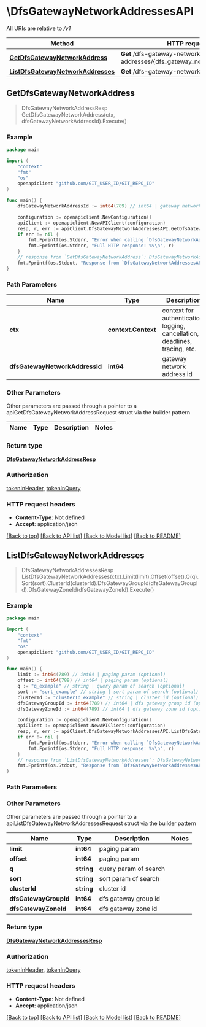 # \DfsGatewayNetworkAddressesAPI

All URIs are relative to */v1*

Method | HTTP request | Description
------------- | ------------- | -------------
[**GetDfsGatewayNetworkAddress**](DfsGatewayNetworkAddressesAPI.md#GetDfsGatewayNetworkAddress) | **Get** /dfs-gateway-network-addresses/{dfs_gateway_network_address_id} | 
[**ListDfsGatewayNetworkAddresses**](DfsGatewayNetworkAddressesAPI.md#ListDfsGatewayNetworkAddresses) | **Get** /dfs-gateway-network-addresses/ | 



## GetDfsGatewayNetworkAddress

> DfsGatewayNetworkAddressResp GetDfsGatewayNetworkAddress(ctx, dfsGatewayNetworkAddressId).Execute()





### Example

```go
package main

import (
	"context"
	"fmt"
	"os"
	openapiclient "github.com/GIT_USER_ID/GIT_REPO_ID"
)

func main() {
	dfsGatewayNetworkAddressId := int64(789) // int64 | gateway network address id

	configuration := openapiclient.NewConfiguration()
	apiClient := openapiclient.NewAPIClient(configuration)
	resp, r, err := apiClient.DfsGatewayNetworkAddressesAPI.GetDfsGatewayNetworkAddress(context.Background(), dfsGatewayNetworkAddressId).Execute()
	if err != nil {
		fmt.Fprintf(os.Stderr, "Error when calling `DfsGatewayNetworkAddressesAPI.GetDfsGatewayNetworkAddress``: %v\n", err)
		fmt.Fprintf(os.Stderr, "Full HTTP response: %v\n", r)
	}
	// response from `GetDfsGatewayNetworkAddress`: DfsGatewayNetworkAddressResp
	fmt.Fprintf(os.Stdout, "Response from `DfsGatewayNetworkAddressesAPI.GetDfsGatewayNetworkAddress`: %v\n", resp)
}
```

### Path Parameters


Name | Type | Description  | Notes
------------- | ------------- | ------------- | -------------
**ctx** | **context.Context** | context for authentication, logging, cancellation, deadlines, tracing, etc.
**dfsGatewayNetworkAddressId** | **int64** | gateway network address id | 

### Other Parameters

Other parameters are passed through a pointer to a apiGetDfsGatewayNetworkAddressRequest struct via the builder pattern


Name | Type | Description  | Notes
------------- | ------------- | ------------- | -------------


### Return type

[**DfsGatewayNetworkAddressResp**](DfsGatewayNetworkAddressResp.md)

### Authorization

[tokenInHeader](../README.md#tokenInHeader), [tokenInQuery](../README.md#tokenInQuery)

### HTTP request headers

- **Content-Type**: Not defined
- **Accept**: application/json

[[Back to top]](#) [[Back to API list]](../README.md#documentation-for-api-endpoints)
[[Back to Model list]](../README.md#documentation-for-models)
[[Back to README]](../README.md)


## ListDfsGatewayNetworkAddresses

> DfsGatewayNetworkAddressesResp ListDfsGatewayNetworkAddresses(ctx).Limit(limit).Offset(offset).Q(q).Sort(sort).ClusterId(clusterId).DfsGatewayGroupId(dfsGatewayGroupId).DfsGatewayZoneId(dfsGatewayZoneId).Execute()





### Example

```go
package main

import (
	"context"
	"fmt"
	"os"
	openapiclient "github.com/GIT_USER_ID/GIT_REPO_ID"
)

func main() {
	limit := int64(789) // int64 | paging param (optional)
	offset := int64(789) // int64 | paging param (optional)
	q := "q_example" // string | query param of search (optional)
	sort := "sort_example" // string | sort param of search (optional)
	clusterId := "clusterId_example" // string | cluster id (optional)
	dfsGatewayGroupId := int64(789) // int64 | dfs gateway group id (optional)
	dfsGatewayZoneId := int64(789) // int64 | dfs gateway zone id (optional)

	configuration := openapiclient.NewConfiguration()
	apiClient := openapiclient.NewAPIClient(configuration)
	resp, r, err := apiClient.DfsGatewayNetworkAddressesAPI.ListDfsGatewayNetworkAddresses(context.Background()).Limit(limit).Offset(offset).Q(q).Sort(sort).ClusterId(clusterId).DfsGatewayGroupId(dfsGatewayGroupId).DfsGatewayZoneId(dfsGatewayZoneId).Execute()
	if err != nil {
		fmt.Fprintf(os.Stderr, "Error when calling `DfsGatewayNetworkAddressesAPI.ListDfsGatewayNetworkAddresses``: %v\n", err)
		fmt.Fprintf(os.Stderr, "Full HTTP response: %v\n", r)
	}
	// response from `ListDfsGatewayNetworkAddresses`: DfsGatewayNetworkAddressesResp
	fmt.Fprintf(os.Stdout, "Response from `DfsGatewayNetworkAddressesAPI.ListDfsGatewayNetworkAddresses`: %v\n", resp)
}
```

### Path Parameters



### Other Parameters

Other parameters are passed through a pointer to a apiListDfsGatewayNetworkAddressesRequest struct via the builder pattern


Name | Type | Description  | Notes
------------- | ------------- | ------------- | -------------
 **limit** | **int64** | paging param | 
 **offset** | **int64** | paging param | 
 **q** | **string** | query param of search | 
 **sort** | **string** | sort param of search | 
 **clusterId** | **string** | cluster id | 
 **dfsGatewayGroupId** | **int64** | dfs gateway group id | 
 **dfsGatewayZoneId** | **int64** | dfs gateway zone id | 

### Return type

[**DfsGatewayNetworkAddressesResp**](DfsGatewayNetworkAddressesResp.md)

### Authorization

[tokenInHeader](../README.md#tokenInHeader), [tokenInQuery](../README.md#tokenInQuery)

### HTTP request headers

- **Content-Type**: Not defined
- **Accept**: application/json

[[Back to top]](#) [[Back to API list]](../README.md#documentation-for-api-endpoints)
[[Back to Model list]](../README.md#documentation-for-models)
[[Back to README]](../README.md)

